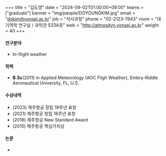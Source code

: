 +++
title  = "김도영" 
date   = "2024-09-02T01:00:00+09:00"
teams  = ["graduate"]
banner = "img/people/DOYOUNGKIM.jpg"
email  = "dokim@yonsei.ac.kr"
job    = "석사과정"
phone  = "02-2123-7643"
room   = "대기역학 연구실 / 과학관 533A호"
web    = "http://atmosdyn.yonsei.ac.kr"
weight = 40
+++

#### 연구분야
+  In-flight weather

#### 학력
+ **B.Sc**(2011) in Applied Meteorology (AOC Fligh Weather), Embry-Riddle Aeronautical University, FL, U.S.

#### 수상내역
 + (2023) 제주항공 창립 19주년 표창
 + (2021) 제주항공 창립 16주년 표창
 + (2018) 제주항공 New Standard Award
 + (2015) 제주항공 핵심가치상

#### 논문
+ 